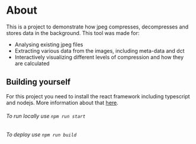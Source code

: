 # About

This is a project to demonstrate how jpeg compresses, decompresses and stores data in the background.
This tool was made for:

- Analysing existing jpeg files
- Extracting various data from the images, including meta-data and dct
- Interactively visualizing different levels of compression and how they are calculated

## Building yourself

For this project you need to install the react framework including typescript and nodejs. More information about that [here](https://create-react-app.dev/docs/getting-started).

###### To run locally use ```npm run start```
###### To deploy use ```npm run build```
